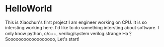 # HelloWorld
This is Xiaochun's first project 
I am engineer working on CPU. It is so intersting working here. 
I'd like to do something intersting about software.
I only know python, c/c++, verilog/system verilog strange Ha？
Soooooooooooooooooo, Let's start!
